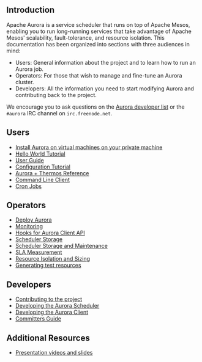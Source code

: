 ## Introduction
Apache Aurora is a service scheduler that runs on top of Apache Mesos, enabling you to run long-running services that take advantage of Apache Mesos' scalability, fault-tolerance, and resource isolation. This documentation has been organized into sections with three audiences in mind:
 
 * Users: General information about the project and to learn how to run an Aurora job.
 * Operators: For those that wish to manage and fine-tune an Aurora cluster.
 * Developers: All the information you need to start modifying Aurora and contributing back to the project.

We encourage you to ask questions on the [Aurora developer list](http://aurora.apache.org/community/) or the `#aurora` IRC channel on `irc.freenode.net`.

## Users
 * [Install Aurora on virtual machines on your private machine](/documentation/0.9.0/vagrant/)
 * [Hello World Tutorial](/documentation/0.9.0/tutorial/)
 * [User Guide](/documentation/0.9.0/user-guide/)
 * [Configuration Tutorial](/documentation/0.9.0/configuration-tutorial/)
 * [Aurora + Thermos Reference](/documentation/0.9.0/configuration-reference/)
 * [Command Line Client](/documentation/0.9.0/client-commands/)
 * [Cron Jobs](/documentation/0.9.0/cron-jobs/)

## Operators
 * [Deploy Aurora](/documentation/0.9.0/deploying-aurora-scheduler/)
 * [Monitoring](/documentation/0.9.0/monitoring/)
 * [Hooks for Aurora Client API](/documentation/0.9.0/hooks/)
 * [Scheduler Storage](/documentation/0.9.0/storage/)
 * [Scheduler Storage and Maintenance](/documentation/0.9.0/storage-config/)
 * [SLA Measurement](/documentation/0.9.0/sla/)
 * [Resource Isolation and Sizing](/documentation/0.9.0/resource-isolation/)
 * [Generating test resources](/documentation/0.9.0/test-resource-generation/)

## Developers
 * [Contributing to the project](contributing/)
 * [Developing the Aurora Scheduler](/documentation/0.9.0/developing-aurora-scheduler/)
 * [Developing the Aurora Client](/documentation/0.9.0/developing-aurora-client/)
 * [Committers Guide](/documentation/0.9.0/committers/)
 
## Additional Resources
 * [Presentation videos and slides](/documentation/0.9.0/presentations/)